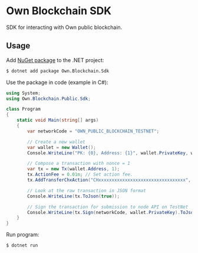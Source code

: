 # Own Blockchain SDK

SDK for interacting with Own public blockchain.


## Usage

Add [NuGet package](https://www.nuget.org/packages/Own.Blockchain.Sdk) to the .NET project:

```bash
$ dotnet add package Own.Blockchain.Sdk
```

Use the package in code (example in C#):

```csharp
using System;
using Own.Blockchain.Public.Sdk;

class Program
{
    static void Main(string[] args)
    {
        var networkCode = "OWN_PUBLIC_BLOCKCHAIN_TESTNET";

        // Create a new wallet
        var wallet = new Wallet();
        Console.WriteLine("PK: {0}, Address: {1}", wallet.PrivateKey, wallet.Address);

        // Compose a transaction with nonce = 1
        var tx = new Tx(wallet.Address, 1);
        tx.ActionFee = 0.01m; // Set action fee.
        tx.AddTransferChxAction("CHxxxxxxxxxxxxxxxxxxxxxxxxxxxxxxxxx", 100); // Transfer 100 CHX to CHxxx... address.

        // Look at the raw transaction in JSON format
        Console.WriteLine(tx.ToJson(true));

        // Sign the transaction for submission to node API on TestNet
        Console.WriteLine(tx.Sign(networkCode, wallet.PrivateKey).ToJson());
    }
}
```

Run program:

```bash
$ dotnet run
```
